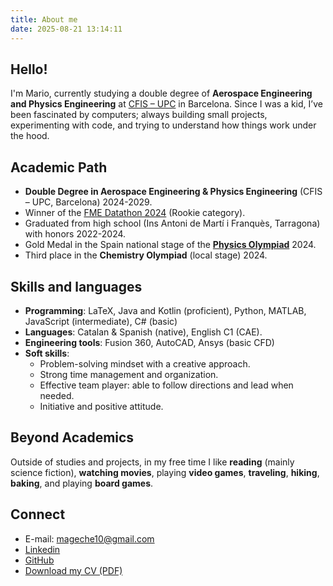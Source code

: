 ```yaml
---
title: About me
date: 2025-08-21 13:14:11
---
```

## Hello!

I'm Mario, currently studying a double degree of **Aerospace Engineering and Physics Engineering** at [CFIS – UPC](https://cfis.upc.edu/) in Barcelona. Since I was a kid, I’ve been fascinated by computers; always building small projects, experimenting with code, and trying to understand how things work under the hood.

## Academic Path

- **Double Degree in Aerospace Engineering & Physics Engineering** (CFIS – UPC, Barcelona) 2024-2029. 
- Winner of the [FME Datathon 2024](https://www.datathon.cat/) (Rookie category).
- Graduated from high school (Ins Antoni de Martí i Franquès, Tarragona) with honors 2022-2024.
- Gold Medal in the Spain national stage of the [**Physics Olympiad**](https://rsef.es/olimpiada-espanola-de-fisica) 2024.  
- Third place in the **Chemistry Olympiad** (local stage) 2024.

## Skills and languages

- **Programming**: LaTeX, Java and Kotlin (proficient), Python, MATLAB, JavaScript (intermediate), C# (basic)
- **Languages**: Catalan & Spanish (native), English C1 (CAE).
- **Engineering tools**: Fusion 360, AutoCAD, Ansys (basic CFD)
- **Soft skills**: 
    - Problem-solving mindset with a creative approach.
    - Strong time management and organization.
    - Effective team player: able to follow directions and lead when needed.
    - Initiative and positive attitude.

## Beyond Academics

Outside of studies and projects, in my free time I like **reading** (mainly science fiction), **watching movies**, playing **video games**, **traveling**, **hiking**, **baking**, and playing **board games**.

## Connect

- E-mail: [mageche10@gmail.com](mailto:mageche10@gmail.com)
- [Linkedin](https://www.linkedin.com/in/mario-maguilla/)
- [GitHub](https://github.com/mageche10)
- [Download my CV (PDF)](/files/Mario_Maguilla_CV.pdf)

